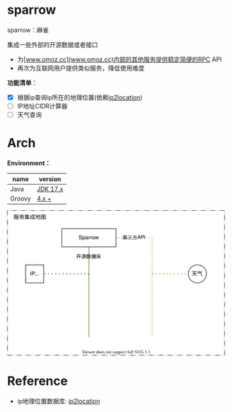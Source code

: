 # sparrow
sparrow：麻雀

集成一些外部的开源数据或者接口

- 为[www.omoz.cc](www.omoz.cc)内部的其他服务提供稳定简便的RPC API
- 再次为互联网用户提供类似服务，降低使用难度

**功能清单**：

- [X] 根据ip查询ip所在的地理位置(依赖[ip2location](https://www.ip2location.com/))
- [ ] IP地址CIDR计算器
- [ ] 天气查询

# Arch
**Environment：**

| name   | version                                                        |
|--------|----------------------------------------------------------------|
| Java   | [JDK 17.x](https://www.oracle.com/java/technologies/downloads) |
| Groovy | [4.x +](https://groovy.apache.org/download.html)               |

![服务集成地图](../doc/sparrow_arch.svg)

# Reference
- ip地理位置数据库: [ip2location](https://www.ip2location.com/)